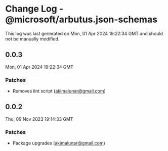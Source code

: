 # Change Log - @microsoft/arbutus.json-schemas

This log was last generated on Mon, 01 Apr 2024 19:22:34 GMT and should not be manually modified.

<!-- Start content -->

## 0.0.3

Mon, 01 Apr 2024 19:22:34 GMT

### Patches

- Removes lint script (akimalunar@gmail.com)

## 0.0.2

Thu, 09 Nov 2023 19:14:33 GMT

### Patches

- Package upgrades (akimalunar@gmail.com)
